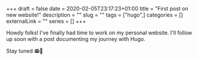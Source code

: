 +++
draft = false
date = 2020-02-05T23:17:23+01:00
title = "First post on new website!"
description = ""
slug = ""
tags = ["hugo",]
categories = []
externalLink = ""
series = []
+++

<span class="firstcharacter">H</span>owdy folks!
I've finally had time to work on my personal website.
I'll follow up soon with a post documenting my journey with Hugo.

Stay tuned 📻🤩
